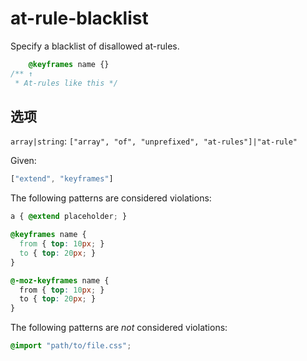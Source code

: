 # at-rule-blacklist

Specify a blacklist of disallowed at-rules.

```css
    @keyframes name {}
/** ↑
 * At-rules like this */
```

## 选项

`array|string`: `["array", "of", "unprefixed", "at-rules"]|"at-rule"`

Given:

```js
["extend", "keyframes"]
```

The following patterns are considered violations:

```css
a { @extend placeholder; }
```

```css
@keyframes name {
  from { top: 10px; }
  to { top: 20px; }
}
```

```css
@-moz-keyframes name {
  from { top: 10px; }
  to { top: 20px; }
}
```

The following patterns are *not* considered violations:

```css
@import "path/to/file.css";
```
